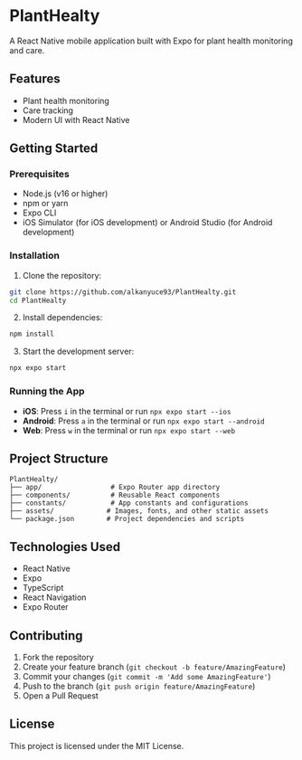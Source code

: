 # PlantHealty

A React Native mobile application built with Expo for plant health monitoring and care.

## Features

- Plant health monitoring
- Care tracking
- Modern UI with React Native

## Getting Started

### Prerequisites

- Node.js (v16 or higher)
- npm or yarn
- Expo CLI
- iOS Simulator (for iOS development) or Android Studio (for Android development)

### Installation

1. Clone the repository:
```bash
git clone https://github.com/alkanyuce93/PlantHealty.git
cd PlantHealty
```

2. Install dependencies:
```bash
npm install
```

3. Start the development server:
```bash
npx expo start
```

### Running the App

- **iOS**: Press `i` in the terminal or run `npx expo start --ios`
- **Android**: Press `a` in the terminal or run `npx expo start --android`
- **Web**: Press `w` in the terminal or run `npx expo start --web`

## Project Structure

```
PlantHealty/
├── app/                 # Expo Router app directory
├── components/          # Reusable React components
├── constants/           # App constants and configurations
├── assets/             # Images, fonts, and other static assets
└── package.json        # Project dependencies and scripts
```

## Technologies Used

- React Native
- Expo
- TypeScript
- React Navigation
- Expo Router

## Contributing

1. Fork the repository
2. Create your feature branch (`git checkout -b feature/AmazingFeature`)
3. Commit your changes (`git commit -m 'Add some AmazingFeature'`)
4. Push to the branch (`git push origin feature/AmazingFeature`)
5. Open a Pull Request

## License

This project is licensed under the MIT License. 
